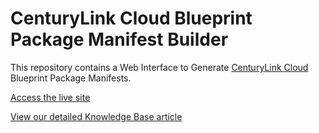 # CenturyLink Cloud Blueprint Package Manifest Builder

This repository contains a Web Interface to Generate [CenturyLink Cloud](http://www.centurylinkcloud.com) Blueprint Package Manifests.

[Access the live site](http://centurylinkcloud.github.io/blueprint-package-manifest-builder/)

[View our detailed Knowledge Base article](https://www.centurylinkcloud.com/knowledge-base/blueprints/blueprint-package-manifest-builder-wizard/)


